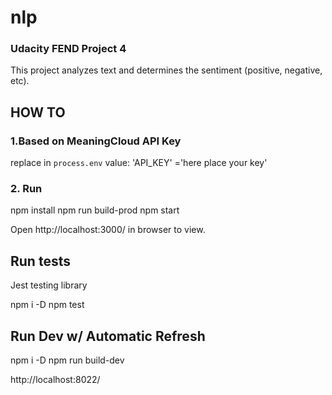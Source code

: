 # nlp
### Udacity FEND Project 4

This project analyzes text and determines the sentiment (positive, negative, etc).

## HOW TO

### 1.Based on MeaningCloud API Key
 
replace in `process.env` value: 'API_KEY' ='here place your key'

### 2. Run
 
npm install
npm run build-prod
npm start
 
Open http://localhost:3000/ in browser to view.

## Run tests

Jest testing library
 
npm i -D
npm test
 
## Run Dev w/ Automatic Refresh

npm i -D
npm run build-dev

http://localhost:8022/ 
